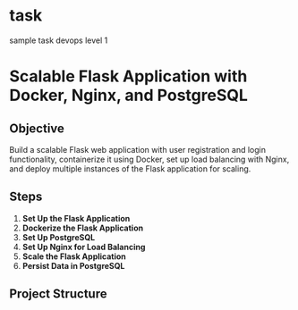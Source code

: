 # task
sample task devops level 1
# Scalable Flask Application with Docker, Nginx, and PostgreSQL

## Objective

Build a scalable Flask web application with user registration and login functionality, containerize it using Docker, set up load balancing with Nginx, and deploy multiple instances of the Flask application for scaling.

## Steps

1. **Set Up the Flask Application**
2. **Dockerize the Flask Application**
3. **Set Up PostgreSQL**
4. **Set Up Nginx for Load Balancing**
5. **Scale the Flask Application**
6. **Persist Data in PostgreSQL**

## Project Structure


